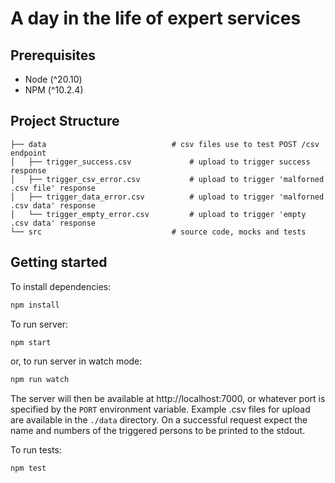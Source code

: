 # A day in the life of expert services

## Prerequisites

- Node (^20.10)
- NPM (^10.2.4)

## Project Structure

```
├── data                            # csv files use to test POST /csv endpoint
│   ├── trigger_success.csv             # upload to trigger success response
│   ├── trigger_csv_error.csv           # upload to trigger 'malforned .csv file' response
│   ├── trigger_data_error.csv          # upload to trigger 'malforned .csv data' response
│   └── trigger_empty_error.csv         # upload to trigger 'empty .csv data' response
└── src                             # source code, mocks and tests
```

## Getting started

To install dependencies:

```bash
npm install
```

To run server:

```bash
npm start
```

or, to run server in watch mode:

```bash
npm run watch
```

The server will then be available at http://localhost:7000, or whatever port is specified by the `PORT` environment
variable. Example .csv files for upload are available in the `./data` directory. On a successful request expect the
name and numbers of the triggered persons to be printed to the stdout.

To run tests:

```bash
npm test
```

